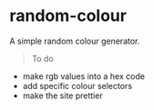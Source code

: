 # random-colour
A simple random colour generator.

> To do
- make rgb values into a hex code
- add specific colour selectors
- make the site prettier